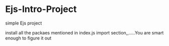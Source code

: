 # Ejs-Intro-Project
simple Ejs project

install all the packaes mentioned in index.js import section,,.....You are smart enough to figure it out
